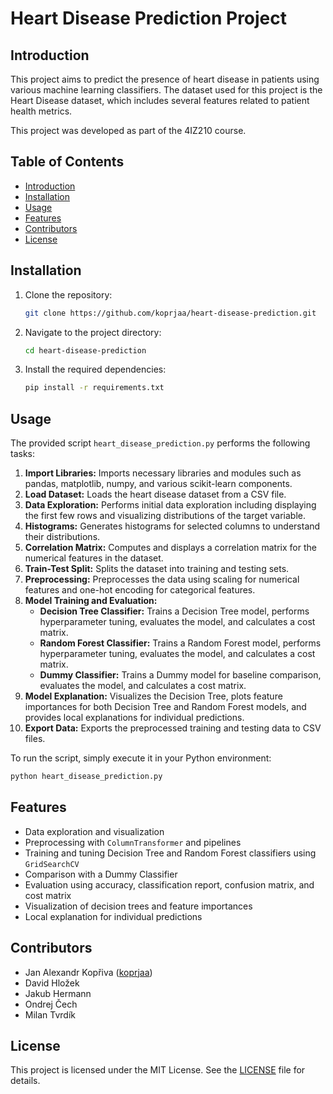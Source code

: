 
# Heart Disease Prediction Project

## Introduction
This project aims to predict the presence of heart disease in patients using various machine learning classifiers. The dataset used for this project is the Heart Disease dataset, which includes several features related to patient health metrics.

This project was developed as part of the 4IZ210 course.

## Table of Contents
- [Introduction](#introduction)
- [Installation](#installation)
- [Usage](#usage)
- [Features](#features)
- [Contributors](#contributors)
- [License](#license)

## Installation
1. Clone the repository:
   ```sh
   git clone https://github.com/koprjaa/heart-disease-prediction.git
   ```
2. Navigate to the project directory:
   ```sh
   cd heart-disease-prediction
   ```
3. Install the required dependencies:
   ```sh
   pip install -r requirements.txt
   ```

## Usage
The provided script `heart_disease_prediction.py` performs the following tasks:

1. **Import Libraries:** Imports necessary libraries and modules such as pandas, matplotlib, numpy, and various scikit-learn components.
2. **Load Dataset:** Loads the heart disease dataset from a CSV file.
3. **Data Exploration:** Performs initial data exploration including displaying the first few rows and visualizing distributions of the target variable.
4. **Histograms:** Generates histograms for selected columns to understand their distributions.
5. **Correlation Matrix:** Computes and displays a correlation matrix for the numerical features in the dataset.
6. **Train-Test Split:** Splits the dataset into training and testing sets.
7. **Preprocessing:** Preprocesses the data using scaling for numerical features and one-hot encoding for categorical features.
8. **Model Training and Evaluation:**
   - **Decision Tree Classifier:** Trains a Decision Tree model, performs hyperparameter tuning, evaluates the model, and calculates a cost matrix.
   - **Random Forest Classifier:** Trains a Random Forest model, performs hyperparameter tuning, evaluates the model, and calculates a cost matrix.
   - **Dummy Classifier:** Trains a Dummy model for baseline comparison, evaluates the model, and calculates a cost matrix.
9. **Model Explanation:** Visualizes the Decision Tree, plots feature importances for both Decision Tree and Random Forest models, and provides local explanations for individual predictions.
10. **Export Data:** Exports the preprocessed training and testing data to CSV files.

To run the script, simply execute it in your Python environment:
```sh
python heart_disease_prediction.py
```

## Features
- Data exploration and visualization
- Preprocessing with `ColumnTransformer` and pipelines
- Training and tuning Decision Tree and Random Forest classifiers using `GridSearchCV`
- Comparison with a Dummy Classifier
- Evaluation using accuracy, classification report, confusion matrix, and cost matrix
- Visualization of decision trees and feature importances
- Local explanation for individual predictions


## Contributors
- Jan Alexandr Kopřiva ([koprjaa](https://github.com/koprjaa))
- David Hložek
- Jakub Hermann
- Ondrej Čech
- Milan Tvrdík

## License
This project is licensed under the MIT License. See the [LICENSE](LICENSE) file for details.
